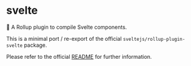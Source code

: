 # svelte

🍣 A Rollup plugin to compile Svelte components.

This is a minimal port / re-export of the official `sveltejs/rollup-plugin-svelte` package.

Please refer to the official [README](https://github.com/sveltejs/rollup-plugin-svelte) for further information.
